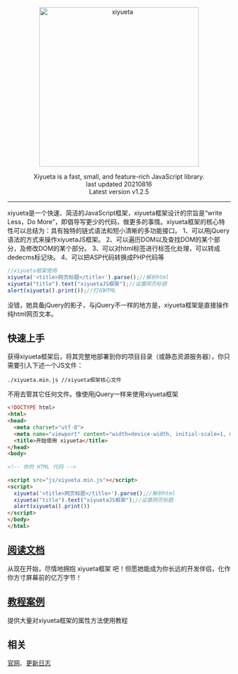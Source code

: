 <p align=center>
  <a href="http://www.xiyueta.com">
    <img src="http://www.xiyueta.com/images/logo-2.png" alt="xiyueta" width="360">
  </a>
</p>
<p align=center>
  Xiyueta is a fast, small, and feature-rich JavaScript library.
  <br>last updated 20210816<br>Latest version v1.2.5
</p>


---

xiyueta是一个快速、简洁的JavaScript框架，xiyueta框架设计的宗旨是“write Less，Do More”，即倡导写更少的代码，做更多的事情。xiyueta框架的核心特性可以总结为：具有独特的链式语法和短小清晰的多功能接口。 1、可以用jQuery语法的方式来操作xiyuetaJS框架。 2、可以遍历DOM以及查找DOM的某个部分，及修改DOM的某个部分。 3、可以对html标签进行标签化处理，可以转成dedecms标记块。 4、可以把ASP代码转换成PHP代码等



```js
//xiyueta框架使用
xiyueta('<title>网页标题</title>').parse();//解析html
xiyueta("title").text("xiyuetaJS框架");//设置网页标题
alert(xiyueta().print());//打印HTML
```
没错，她具备jQuery的影子，与jQuery不一样的地方是，xiyueta框架是直接操作纯html网页文本。


## 快速上手

获得xiyueta框架后，将其完整地部署到你的项目目录（或静态资源服务器），你只需要引入下述一个JS文件：

```
./xiyueta.min.js //xiyueta框架核心文件
```

不用去管其它任何文件。像使用jQuery一样来使用xiyueta框架

```html
<!DOCTYPE html>
<html>
<head>
  <meta charset="utf-8">
  <meta name="viewport" content="width=device-width, initial-scale=1, maximum-scale=1">
  <title>开始使用 xiyueta</title>
</head>
<body>
 
<!-- 你的 HTML 代码 -->
 
<script src="js/xiyueta.min.js"></script>
<script>
  xiyueta('<title>网页标题</title>').parse();//解析html
  xiyueta("title").text("xiyuetaJS框架");//设置网页标题
  alert(xiyueta().print())
</script> 
</body>
</html>
```

## [阅读文档](http://www.xiyueta.com/doc/)
从现在开始，尽情地拥抱 xiyueta框架 吧！但愿她能成为你长远的开发伴侣，化作你方寸屏幕前的亿万字节！

## [教程案例](http://www.xiyueta.com/demo/)
提供大量对xiyueta框架的属性方法使用教程

## 相关
[官网](http://www.xiyueta.com/)、[更新日志](http://www.xiyueta.com/doc/changelog.asp)